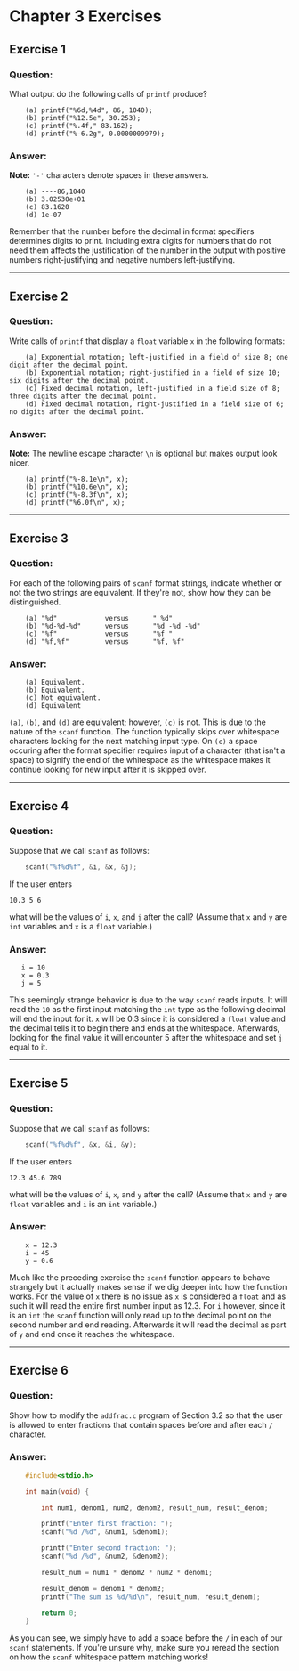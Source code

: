 # Chapter 3 Exercises #

## Exercise 1 ##

### **Question:** ###

What output do the following calls of `printf` produce?

```
    (a) printf("%6d,%4d", 86, 1040);
    (b) printf("%12.5e", 30.253);
    (c) printf("%.4f," 83.162);
    (d) printf("%-6.2g", 0.0000009979);
```

### **Answer:** ###

**Note:** `'-'` characters denote spaces in these answers.
```
    (a) ----86,1040
    (b) 3.02530e+01
    (c) 83.1620
    (d) 1e-07
```

Remember that the number before the decimal in format specifiers determines digits to print. Including extra digits for numbers that do not need them affects the justification of the number in the output with positive numbers right-justifying and negative numbers left-justifying.

---

## Exercise 2 ##

### **Question:** ###

Write calls of `printf` that display a `float` variable `x` in the following formats: 
           
```
    (a) Exponential notation; left-justified in a field of size 8; one digit after the decimal point.
    (b) Exponential notation; right-justified in a field of size 10; six digits after the decimal point.
    (c) Fixed decimal notation, left-justified in a field size of 8; three digits after the decimal point.
    (d) Fixed decimal notation, right-justified in a field size of 6; no digits after the decimal point.
```

### **Answer:** ###

**Note:** The newline escape character `\n` is optional but makes output look nicer.

```
    (a) printf("%-8.1e\n", x);
    (b) printf("%10.6e\n", x);
    (c) printf("%-8.3f\n", x);
    (d) printf("%6.0f\n", x);
```

---

## Exercise 3

### **Question:** ###

For each of the following pairs of `scanf` format strings, indicate whether or not the two strings are equivalent. If they're not, show how they can be distinguished.

```
    (a) "%d"            versus      " %d"
    (b) "%d-%d-%d"      versus      "%d -%d -%d"  
    (c) "%f"            versus      "%f "
    (d) "%f,%f"         versus      "%f, %f"
```

### **Answer:** ###

```
    (a) Equivalent.
    (b) Equivalent.
    (c) Not equivalent.
    (d) Equivalent
```
`(a)`, `(b)`, and `(d)` are equivalent; however, `(c)` is not. This is due to the nature of the `scanf` function. The function typically skips over whitespace characters looking for the next matching input type.  On `(c)` a space occuring after the format specifier requires input of a character (that isn't a space) to signify the end of the whitespace as the whitespace makes it continue looking for new input after it is skipped over.

---
## Exercise 4 ##

### **Question:** ###

Suppose that we call `scanf` as follows:

```C
    scanf("%f%d%f", &i, &x, &j);
```
If the user enters
``` 
10.3 5 6
```
what will be the values of `i`, `x`, and `j` after the call? (Assume that `x` and `y` are `int` variables and `x` is a `float` variable.) 

### **Answer:** ###

```
   i = 10
   x = 0.3
   j = 5
```
This seemingly strange behavior is due to the way `scanf` reads inputs. It will read the `10` as the first input matching the `int` type as the following decimal will end the input for it. `x` will be 0.3 since it is considered a `float` value and the decimal tells it to begin there and ends at the whitespace. Afterwards, looking for the final value it will encounter 5 after the whitespace and set `j` equal to it.

---

## Exercise 5 ##

### **Question:** ###

Suppose that we call `scanf` as follows:

```C
    scanf("%f%d%f", &x, &i, &y);
```
If the user enters
```
12.3 45.6 789
```
what will be the values of `i`, `x`, and `y` after the call? (Assume that `x` and `y` are `float` variables and `i` is an `int` variable.)

### **Answer:** ###

```
    x = 12.3
    i = 45
    y = 0.6
```
Much like the preceding exercise the `scanf` function appears to behave strangely but it actually makes sense if we dig deeper into how the function works. For the value of `x` there is no issue as `x` is considered a `float` and as such it will read the entire first number input as 12.3. For `i` however, since it is an `int` the `scanf` function will only read up to the decimal point on the second number and end reading. Afterwards it will read the decimal as part of `y` and end once it reaches the whitespace.

---

## Exercise 6 ##

### **Question:** ###

Show how to modify the `addfrac.c` program of Section 3.2 so that the user is allowed to enter fractions that contain spaces before and after each `/` character.

### **Answer:** ###

```C
    #include<stdio.h>

    int main(void) {

        int num1, denom1, num2, denom2, result_num, result_denom;

        printf("Enter first fraction: ");
        scanf("%d /%d", &num1, &denom1);

        printf("Enter second fraction: ");
        scanf("%d /%d", &num2, &denom2);

        result_num = num1 * denom2 * num2 * denom1;

        result_denom = denom1 * denom2;
        printf("The sum is %d/%d\n", result_num, result_denom);

        return 0;
    }
```
As you can see, we simply have to add a space before the `/` in each of our `scanf` statements. If you're unsure why, make sure you reread the section on how the `scanf` whitespace pattern matching works!
